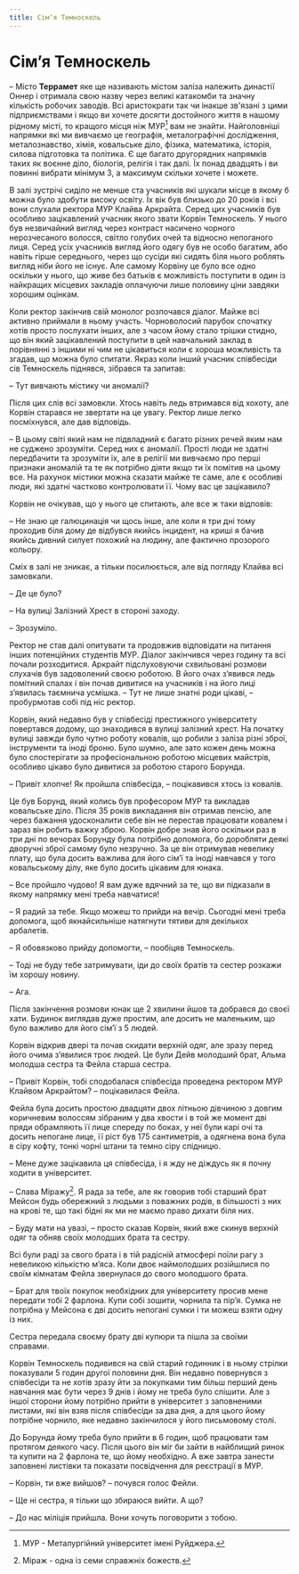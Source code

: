 ```yaml
---
title: Сімʼя Темноскель
---
```


# Сімʼя Темноскель
– Місто **Террамет** яке ще називають містом заліза належить династії Оннер і отримала свою назву через великі катакомби та значну кількість робочих заводів. Всі аристократи так чи інакше зв'язані з цими підприємствами і якщо ви хочете досягти достойного життя в нашому рідному місті, то кращого місця ніж МУР[^1] вам не знайти. Найголовніші напрямки які ми вивчаємо це географія, металографічні дослідження, металознавство, хімія, ковальське діло, фізика, математика, історія, силова підготовка та політика. Є ще багато другорядних напрямків таких як воєнне діло, 
біологія, релігія і так далі. Їх понад двадцять і ви повинні вибрати мінімум 3, а максимум скільки хочете і можете.
  
В залі зустрічі сиділо не менше ста учасників які шукали місце в якому б можна було здобути високу освіту. Їх вік був близько до 20 років і всі вони слухали ректора МУР Клайва Аркрайта. Серед цих учасників був особливо зацікавлений учасник якого звати Корвін Темноскель. У нього був незвичайний вигляд через контраст насичено чорного нерозчесаного волосся, світло голубих очей та відносно непоганого лиця. Серед усіх учасників вигляд його одягу був не особо багатим, або навіть гірше середнього, через що сусіди які сидять біля нього роблять вигляд ніби його не існує. Але самому Корвіну це було все одно оскільки у нього, що живе без батьків є можливість поступити в один із найкращих місцевих закладів оплачуючи лише половину ціни завдяки хорошим оцінкам.

Коли ректор закінчив свій монолог розпочався діалог. Майже всі активно приймали в ньому участь. Чорноволосий парубок спочатку хотів просто послухати інших, але з часом йому стало трішки стидно, що він який зацікавлений поступити в цей навчальний заклад в порівнянні з іншими ні чим не цікавиться коли є хороша можливість та згадав, що можна було спитати. Якраз коли інший учасник співбесіди сів Темноскель піднявся, зібрався та
запитав:

– Тут вивчають містику чи аномалії?

Після цих слів всі замовкли. Хтось навіть ледь втримався від хохоту, але Корвін старався не звертати на це увагу. Ректор лише легко посміхнувся, але дав відповідь.

– В цьому світі який нам не підвладний є багато різних речей яким нам не суджено зрозуміти. Серед них є аномалії. Прості люди не здатні передбачити та зрозуміти їх, але в релігії ми вивчаємо про перші признаки аномалій та те як потрібно діяти якщо ти їх помітив на цьому все. На рахунок містики можна сказати майже те саме, але є особливі люди, які здатні частково контролювати її. Чому вас це зацікавило?

Корвін не очікував, що у нього це спитають, але все ж таки відповів:

– Не знаю це галюцинація чи щось інше, але коли я три дні тому проходив біля дому де відбувся якийсь інцидент, на криші я бачив якийсь дивний силует похожий на людину, але фактично прозорого кольору.

Сміх в залі не зникає, а тільки посилюється, але від погляду Клайва всі замовкали.

– Де це було?

– На вулиці Залізний Хрест в стороні заходу.

– Зрозуміло.

Ректор не став далі опитувати та продовжив відповідати на питання інших потенційних студентів МУР.
Діалог закінчився через годину та всі почали розходитися. Аркрайт підслуховуючи схвильовані розмови слухачів був задоволений своєю роботою. В його очах з’явився ледь помітний спалах і він почав дивитися на учасників і на його лиці з’явилась таємнича усмішка. – Тут не лише знатні роди цікаві, – пробурмотав собі під ніс ректор.

Корвін, який недавно був у співбесіді престижного університету 
повертався додому, що знаходився в вулиці залізний хрест. На початку вулиці завжди було чутно роботу ковалів, що робили з заліза різні зброї, інструменти та іноді броню. Було шумно, але зато кожен день можна було спостерігати за професіональною роботою місцевих майстрів, особливо цікаво було дивитися за роботою старого Борунда.

– Привіт хлопче! Як пройшла співбесіда, – поцікавився хтось із ковалів.

 Це був Борунд, який колись був професором МУР та викладав ковальське діло. Після 35 років викладання він отримав пенсію, але через бажання удосконалити себе він не перестав працювати ковалем і зараз він робить важку зброю. Корвін добре знав його оскільки раз в три дні по вечорах Борунду була потрібно допомога, бо доробляти деякі дворучні зброї самому було незручно. За це він отримував невелику плату, що була досить важлива для його сім’ї та іноді навчався у того ковальському ділу, яке було досить цікавим для юнака.

– Все пройшло чудово! Я вам дуже вдячний за те, що ви підказали в якому напрямку мені треба навчатися!

– Я радий за тебе. Якщо можеш то прийди на вечір. Сьогодні мені треба допомога, щоб якнайсильніше натягнути тятиви для декількох арбалетів.

– Я обовязково прийду допомогти, – пообіцяв Темноскель.

– Тоді не буду тебе затримувати, іди до своїх братів та сестер розкажи їм хорошу новину.

– Ага.
   
Після закінчення розмови юнак ще 2 хвилини йшов та добрався до своєї хати. Будинок виглядав дуже простим, але досить не маленьким, що було важливо для його сім’ї з 5 людей.

Корвін відкрив двері та почав скидати верхній одяг, але зразу перед його очима з’явилися троє людей. Це були Дейв молодший брат, Альма молодша сестра та Фейла старша сестра.

– Привіт Корвін, тобі сподобалася співбесіда проведена
ректором МУР Клайвом Аркрайтом? – поцікавилася Фейла.

Фейла була досить простою двадцяти двох літньою дівчиною з довгим коричневим волоссям зібраним у два хвости і в той же момент дві пряди обрамляють її лице спереду по боках, у неї були карі очі та досить непогане лице, її ріст був 175 сантиметрів, а одягнена вона була в сіру кофту, тонкі чорні штани та темно сіру спідницю.
  
– Мене дуже зацікавила ця співбесіда, і я жду не діждусь як я почну ходити в університет.

– Слава Міражу[^2]. Я рада за тебе, але як говорив тобі старший брат Мейсон будь обережний з людьми з поважних родів, в більшості з них на крові те, що такі бідні як ми не маємо право дихати біля них.

– Буду мати на увазі, – просто сказав Корвін, який вже скинув верхній одяг та обняв своїх молодших брата та сестру.

Всі були раді за свого брата і в тій радісній атмосфері поїли рагу з невеликою кількістю м’яса. Коли двоє наймолодших розійшлися по своїм кімнатам Фейла звернулася до свого молодшого брата.

– Брат для твоїх покупок необхідних для університету просив мене передати тобі 2 фарлона. Купи собі зошити, чорнила та пір’я.
Сумка не потрібна у Мейсона є дві досить непогані сумки і ти можеш взяти одну із них.
   
Сестра передала своєму брату дві купюри та пішла за своїми справами.

Корвін Темноскель подивився на свій старий годинник і в ньому стрілки показували 5 годин другої половини дня. Він недавно повернувся з співбесіди та не хотів зразу йти за покупками тим більш перший день навчання має бути через 9 днів і йому не треба було спішити.
Але з іншої сторони йому потрібно прийти в університет з заповненими листами, які він взяв після співбесіди за два дня, а для цього йому потрібне чорнило, яке недавно закінчилося у його письмовому столі.

До Борунда йому треба було прийти в 6 годин, щоб працювати там протягом деякого часу. Після цього він міг би зайти в
найблищий ринок та купити на 2 фарлона те, що йому необхідно.
А вже завтра занести заповнені листівки та показати посвідчення для реєстрації в МУР.

– Корвін, ти вже вийшов? – почувся голос Фейли.

– Ще ні сестра, я тільки що збираюся вийти. А що?

– До нас міліція прийшла. Вони хочуть поговорити з тобою. 

[^1]: МУР - Металургійний університет імені Руйджера.
[^2]: Міраж - одна із семи справжніх божеств.